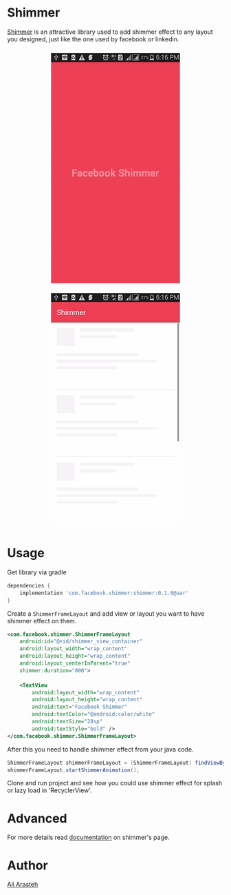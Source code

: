 # Shimmer
[Shimmer](https://code.facebook.com/posts/636856646421011/shimmer-for-android/) is an attractive library used to add shimmer effect to any layout you designed, just like the one used by facebook or linkedin.

<p align="center">
<img src="/images/splash_screen.gif?raw=true" width="300" style="margin: 10px"/><img src="/images/lazy_load.gif?raw=true" width="300" style="margin: 10px" />
</p>


# Usage
Get library via gradle
```build.gradle
dependencies {
    implementation 'com.facebook.shimmer:shimmer:0.1.0@aar'
}
```

Create a `ShimmerFrameLayout` and add view or layout you want to have shimmer effect on them.

```xml
<com.facebook.shimmer.ShimmerFrameLayout
    android:id="@+id/shimmer_view_container"
    android:layout_width="wrap_content"
    android:layout_height="wrap_content"
    android:layout_centerInParent="true"
    shimmer:duration="800">

    <TextView
        android:layout_width="wrap_content"
        android:layout_height="wrap_content"
        android:text="Facebook Shimmer"
        android:textColor="@android:color/white"
        android:textSize="28sp"
        android:textStyle="bold" />
</com.facebook.shimmer.ShimmerFrameLayout>
```

After this you need to handle shimmer effect from your java code.

```java
ShimmerFrameLayout shimmerFrameLayout = (ShimmerFrameLayout) findViewById(R.id.shimmer_view_container);
shimmerFrameLayout.startShimmerAnimation();
```

Clone and run project and see how you could use shimmer effect for splash or lazy load in 'RecyclerView'.


# Advanced
For more details read [documentation](https://code.facebook.com/posts/636856646421011/shimmer-for-android/) on shimmer's page.


# Author
[Ali Arasteh](https://github.com/aliarasteh)

